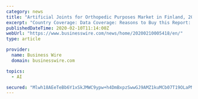 ```yaml
---
category: news
title: "Artificial Joints for Orthopedic Purposes Market in Finland, 2019 - ResearchAndMarkets.com"
excerpt: "Country Coverage: Data Coverage: Reasons to Buy this Report: In this report, you can find information that helps you to make informed decisions on the following issues: While doing this research, the researchers combined the accumulated expertise of their analysts and the capabilities of artificial intelligence. The AI-based platform ..."
publishedDateTime: 2020-02-10T11:14:00Z
webUrl: "https://www.businesswire.com/news/home/20200210005418/en/"
type: article

provider:
  name: Business Wire
  domain: businesswire.com

topics:
  - AI

secured: "Mlwh18AEeTeBb6Y1xSkJMWC9ypw+h4DmBxpzSwwGJ9AMZ1kuMCb07T19OLaPMYv9d4p/w+oDq9ongKqyx/pSS03eUHV+0b/XIgBSt8dNYBHd6Ug7d72R6uMP5McpNiWa7FwMpyVoB5U9VnCeK1D1jTq7P7TQxK6qLsFU8r3k3uaN5jmi3+FRGw1LtgIWJHAGI3DElqfHxiWj8WiKP4DvK6FxWk4vXIbH0BnjO4Nlb3x4kfcQaA7QxUEXJUXo48455LZjlHXsJ4qnIXB64/xlxHHqoSM8Ot5QMuY+j0Ac+GlLhYjaxq4ppoOzbBGTDB6XULDJKP2QUPP/9/yHfKtdE8prLDEvk0PXnOlyo7A8kchqbSTR9UlPBijhqHoL58s0RSAw5/mcUXCsTMa1KrUr6qvuXYbumb1nza3SARTMI0XLbjjoMs6s8irObD4rQyJc7UBS9TBedKx1iR6SrprUhGASW1jf0X9G2xTJxhFVfV0=;B5MpQ9+gyn1MGfIbtujOtw=="
---
```


